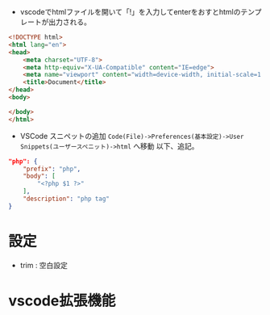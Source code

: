 - vscodeでhtmlファイルを開いて「!」を入力してenterをおすとhtmlのテンプレートが出力される。
```html
<!DOCTYPE html>
<html lang="en">
<head>
    <meta charset="UTF-8">
    <meta http-equiv="X-UA-Compatible" content="IE=edge">
    <meta name="viewport" content="width=device-width, initial-scale=1.0">
    <title>Document</title>
</head>
<body>

</body>
</html>

```


- VSCode スニペットの追加
`Code(File)->Preferences(基本設定)->User Snippets(ユーザースペニット)->html` へ移動
以下、追記。
```json
"php": {
    "prefix": "php",
    "body": [
        "<?php $1 ?>"
    ],
    "description": "php tag"
}
```  

# 設定  
- trim : 空白設定

# vscode拡張機能
